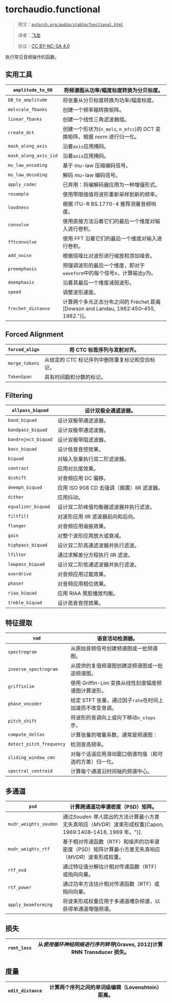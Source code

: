 # torchaudio.functional

> 原文：[`pytorch.org/audio/stable/functional.html`](https://pytorch.org/audio/stable/functional.html)
>
> 译者：[飞龙](https://github.com/wizardforcel)
>
> 协议：[CC BY-NC-SA 4.0](http://creativecommons.org/licenses/by-nc-sa/4.0/)


执行常见音频操作的函数。

## 实用工具

| `amplitude_to_DB` | 将频谱图从功率/幅度标度转换为分贝标度。 |
| --- | --- |
| `DB_to_amplitude` | 将张量从分贝标度转换为功率/幅度标度。 |
| `melscale_fbanks` | 创建一个频率箱转换矩阵。 |
| `linear_fbanks` | 创建一个线性三角滤波器组。 |
| `create_dct` | 创建一个形状为(`n_mels`, `n_mfcc`)的 DCT 变换矩阵，根据 norm 进行归一化。 |
| `mask_along_axis` | 沿着`axis`应用掩码。 |
| `mask_along_axis_iid` | 沿着`axis`应用掩码。 |
| `mu_law_encoding` | 基于 mu-law 压缩编码信号。 |
| `mu_law_decoding` | 解码 mu-law 编码信号。 |
| `apply_codec` | 已弃用：将编解码器应用为一种增强形式。 |
| `resample` | 使用带限插值将波形重新采样到新的频率。 |
| `loudness` | 根据 ITU-R BS.1770-4 推荐测量音频响度。 |
| `convolve` | 使用直接方法沿着它们的最后一个维度对输入进行卷积。 |
| `fftconvolve` | 使用 FFT 沿着它们的最后一个维度对输入进行卷积。 |
| `add_noise` | 根据信噪比对波形进行缩放和添加噪音。 |
| `preemphasis` | 预强调波形的最后一个维度，即对于`waveform`中的每个信号$x$，计算输出$y$为。 |
| `deemphasis` | 沿着其最后一个维度减弱波形。 |
| `speed` | 调整波形速度。 |
| `frechet_distance` | 计算两个多元正态分布之间的 Fréchet 距离[Dowson and Landau, 1982:450–455, 1982.")]。 |

## Forced Alignment

| `forced_align` | 将 CTC 标签序列与发射对齐。 |
| --- | --- |
| `merge_tokens` | 从给定的 CTC 标记序列中删除重复标记和空白标记。 |
| `TokenSpan` | 具有时间戳和分数的标记。 |

## Filtering

| `allpass_biquad` | 设计双极全通滤波器。 |
| --- | --- |
| `band_biquad` | 设计双极带通滤波器。 |
| `bandpass_biquad` | 设计双极带通滤波器。 |
| `bandreject_biquad` | 设计双极带阻滤波器。 |
| `bass_biquad` | 设计低音音控效果。 |
| `biquad` | 对输入张量执行双二阶滤波器。 |
| `contrast` | 应用对比度效果。 |
| `dcshift` | 对音频应用 DC 偏移。 |
| `deemph_biquad` | 应用 ISO 908 CD 去强调（搁置）IIR 滤波器。 |
| `dither` | 应用抖动。 |
| `equalizer_biquad` | 设计双二阶峰值均衡器滤波器并执行滤波。 |
| `filtfilt` | 对波形应用 IIR 滤波器前向和后向。 |
| `flanger` | 对音频应用谐振效果。 |
| `gain` | 对整个波形应用放大或衰减。 |
| `highpass_biquad` | 设计双二阶高通滤波器并执行滤波。 |
| `lfilter` | 通过求解差分方程执行 IIR 滤波。 |
| `lowpass_biquad` | 设计双二阶低通滤波器并执行滤波。 |
| `overdrive` | 对音频应用过载效果。 |
| `phaser` | 对音频应用相位效果。 |
| `riaa_biquad` | 应用 RIAA 黑胶播放均衡。 |
| `treble_biquad` | 设计高音音控效果。 |

## 特征提取

| `vad` | 语音活动检测器。 |
| --- | --- |
| `spectrogram` | 从原始音频信号创建频谱图或一批频谱图。 |
| `inverse_spectrogram` | 从提供的复值频谱图创建逆频谱图或一批逆频谱图。 |
| `griffinlim` | 使用 Griffin-Lim 变换从线性刻度幅度频谱图计算波形。 |
| `phase_vocoder` | 给定 STFT 张量，通过因子`rate`在时间上加速而不改变音调。 |
| `pitch_shift` | 将波形的音调向上或向下移动`n_steps`步。 |
| `compute_deltas` | 计算张量的增量系数，通常是频谱图： |
| `detect_pitch_frequency` | 检测音高频率。 |
| `sliding_window_cmn` | 对每个话语应用滑动窗口倒谱均值（和可选的方差）归一化。 |
| `spectral_centroid` | 计算每个通道沿时间轴的频谱中心。 |

## 多通道

| `psd` | 计算跨通道功率谱密度（PSD）矩阵。 |
| --- | --- |
| `mvdr_weights_souden` | 通过*Souden 等人*提出的方法计算最小方差无失真响应（*MVDR*）波束形成权重[Capon, 1969:1408–1418, 1969 年。")]. |
| `mvdr_weights_rtf` | 基于相对传递函数（RTF）和噪声的功率谱密度（PSD）矩阵计算最小方差无失真响应（*MVDR*）波束形成权重。 |
| `rtf_evd` | 通过特征值分解估计相对传递函数（RTF）或指向向量。 |
| `rtf_power` | 通过功率方法估计相对传递函数（RTF）或指向向量。 |
| `apply_beamforming` | 将波束形成权重应用于多通道嘈杂频谱，以获得单通道增强频谱。 |

## 损失

| `rnnt_loss` | 从*使用循环神经网络进行序列转导*[Graves, 2012]计算 RNN Transducer 损失。 |
| --- | --- |

## 度量

| `edit_distance` | 计算两个序列之间的单词级编辑（Levenshtein）距离。 |
| --- | --- |
